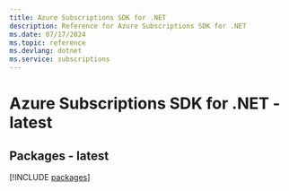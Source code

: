 ```yaml
---
title: Azure Subscriptions SDK for .NET
description: Reference for Azure Subscriptions SDK for .NET
ms.date: 07/17/2024
ms.topic: reference
ms.devlang: dotnet
ms.service: subscriptions
---
```

# Azure Subscriptions SDK for .NET - latest
## Packages - latest
[!INCLUDE [packages](subscriptions-index.md)]